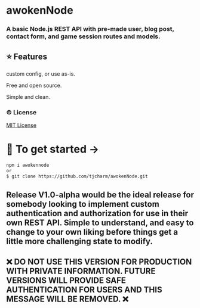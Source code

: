 # awokenNode

### A basic Node.js REST API with pre-made user, blog post, contact form, and game session routes and models.

## :star: Features

custom config, or use as-is.

Free and open source.

Simple and clean.

### :copyright: License

[MIT License](http://opensource.org/licenses/MIT)

# 🚀 To get started ->

```sh
npm i awokennode
or
$ git clone https://github.com/tjcharm/awokenNode.git
```

## Release V1.0-alpha would be the ideal release for somebody looking to implement custom authentication and authorization for use in their own REST API. Simple to understand, and easy to change to your own liking before things get a little more challenging state to modify.

## ❌ DO NOT USE THIS VERSION FOR PRODUCTION WITH PRIVATE INFORMATION. FUTURE VERSIONS WILL PROVIDE SAFE AUTHENTICATION FOR USERS AND THIS MESSAGE WILL BE REMOVED. ❌
